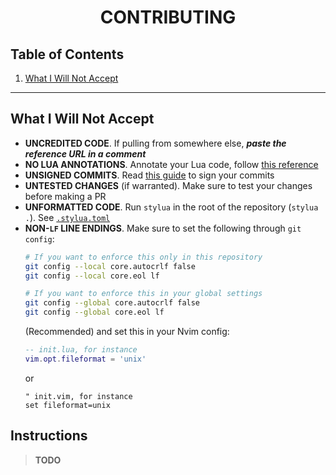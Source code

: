 <div align="center">

# CONTRIBUTING

</div>

## Table of Contents

1. [What I Will Not Accept](#what-i-will-not-accept)

---

## What I Will Not Accept

- **UNCREDITED CODE**. If pulling from somewhere else, _**paste the reference URL in a comment**_
- **NO LUA ANNOTATIONS**. Annotate your Lua code, follow [this reference](https://luals.github.io/wiki/annotations/)
- **UNSIGNED COMMITS**. Read [this guide](https://docs.github.com/en/authentication/managing-commit-signature-verification/telling-git-about-your-signing-key)
  to sign your commits
- **UNTESTED CHANGES** (if warranted). Make sure to test your changes before making a PR
- **UNFORMATTED CODE**. Run `stylua` in the root of the repository (`stylua .`). See [`.stylua.toml`](./.stylua.toml)
- **NON-`LF` LINE ENDINGS**. Make sure to set the following through `git config`:
    ```sh
    # If you want to enforce this only in this repository
    git config --local core.autocrlf false
    git config --local core.eol lf

    # If you want to enforce this in your global settings
    git config --global core.autocrlf false
    git config --global core.eol lf
    ```
    (Recommended) and set this in your Nvim config:
    ```lua
    -- init.lua, for instance
    vim.opt.fileformat = 'unix'
    ```
    or
    ```vim
    " init.vim, for instance
    set fileformat=unix
    ```

## Instructions

> **TODO**

